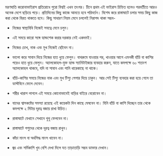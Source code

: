 মরণঘাতি করোনাভাইরাস প্রতিরোধে পুরো বিশ্বই এখন তৎপর। চীনে প্রথম এই ভাইরাস চিহ্নিত হলেও পরবর্তীতে আরও অনেক দেশে ছড়িয়ে পড়ে। প্রতিদিনের কিছু কাজে আনতে হবে পরিবর্তন। বিশেষ করে রাস্তাঘাটে চলার সময় কিছু কাজ করা থেকে বিরত থাকতে হবে। কিছু সাধারণ নিয়ম মেনে চললেই নিরাপদ থাকা সম্ভব-

* নিজের স্বাস্থ্যবিধি নিজেই সযত্নে মেনে চলুন।

* এই সময়ে কারো সঙ্গে হ্যান্ডশেক করার দরকার নেই একদমই।

* নিজের চোখ, নাক এবং মুখ নিজেই ছোঁবেন না।

* ভালো করে সাবান দিয়ে নিজের হাত ধুয়ে ফেলুন। বাথরুমে যাওয়ার পর, খাওয়ার আগে এমনকী হাঁচি বা কাশির পরেও হাত ধুয়ে ফেলুন। অ্যালকোহল-যুক্ত হ্যান্ড স্যানিটাইজার ব্যবহার করুন, যাতে কমপক্ষে ৬০ শতাংশ অ্যালকোহল থাকবে, যদি না সাবান এবং পানি ধারেকাছে না থাকে।

* হাঁচি-কাশির সময়ে নিজের নাক এবং মুখ টিস্যু পেপার দিয়ে ঢাকুন। আর সেই টিস্যু ব্যবহার করা হয়ে গেলে তা ডাস্টবিনে ফেলে দেবেন।

* শরীর খারাপ লাগলে এই সময়ে কোনোভাবেই বাড়ির বাইরে বেরোবেন না।

* যাদের শ্বাসকষ্টের সমস্যা রয়েছে এই কয়েকটা দিন কাছে ঘেষবেন না। যিনি হাঁচি বা কাশি দিচ্ছেন তার থেকে কমপক্ষে ২ মিটার দূরত্ব বজায় রাখা উচিত।

* রাস্তাঘাটে যেখানে সেখানে থুথু ফেলবেন না।

* রাস্তাঘাটে পশুদের থেকে দূরত্ব বজায় রাখুন।

* কাঁচা মাংস বা অর্ধসিদ্ধ মাংস খাবেন না।

* জ্বর এবং সর্দিকাশি খুব বেশি দেখা দিলে যত তাড়াতাড়ি সম্ভব ডাক্তার দেখান।
